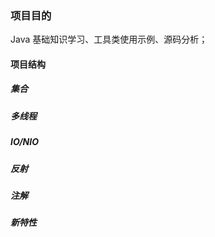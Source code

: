 ### 项目目的
Java 基础知识学习、工具类使用示例、源码分析；

#### 项目结构
##### 集合
##### 多线程
##### IO/NIO
##### 反射
##### 注解
##### 新特性
